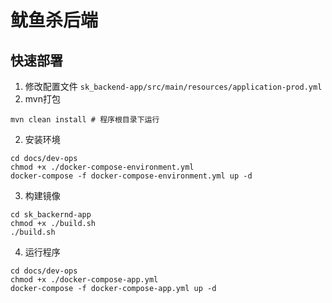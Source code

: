 # 鱿鱼杀后端
## 快速部署
1. 修改配置文件 `sk_backend-app/src/main/resources/application-prod.yml`
2. mvn打包
```shell
mvn clean install # 程序根目录下运行
```
2. 安装环境
```shell
cd docs/dev-ops
chmod +x ./docker-compose-environment.yml
docker-compose -f docker-compose-environment.yml up -d
```
3. 构建镜像
```shell
cd sk_backernd-app
chmod +x ./build.sh
./build.sh
```
4. 运行程序
```shell
cd docs/dev-ops
chmod +x ./docker-compose-app.yml
docker-compose -f docker-compose-app.yml up -d
```
